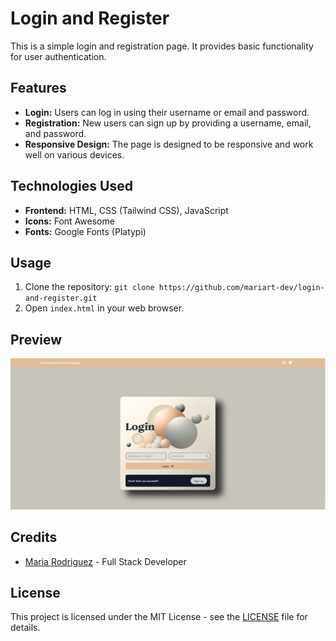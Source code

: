 # Login and Register

This is a simple login and registration page. It provides basic functionality for user authentication.

## Features

- **Login:** Users can log in using their username or email and password.
- **Registration:** New users can sign up by providing a username, email, and password.
- **Responsive Design:** The page is designed to be responsive and work well on various devices.

## Technologies Used

- **Frontend:** HTML, CSS (Tailwind CSS), JavaScript
- **Icons:** Font Awesome
- **Fonts:** Google Fonts (Platypi)

## Usage

1. Clone the repository: `git clone https://github.com/mariart-dev/login-and-register.git`
2. Open `index.html` in your web browser.

## Preview

![Preview](https://github.com/mariart-dev/LoginForm/blob/c23220c719b1b9b9186debae75450c505fbde2bd/static/img/Login.png)

## Credits

- [Maria Rodriguez](https://github.com/mariart-dev) - Full Stack Developer

## License

This project is licensed under the MIT License - see the [LICENSE](/LICENSE) file for details.
